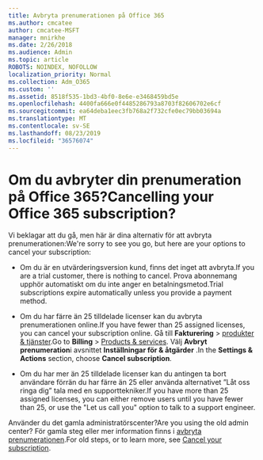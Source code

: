 ```yaml
---
title: Avbryta prenumerationen på Office 365
ms.author: cmcatee
author: cmcatee-MSFT
manager: mnirkhe
ms.date: 2/26/2018
ms.audience: Admin
ms.topic: article
ROBOTS: NOINDEX, NOFOLLOW
localization_priority: Normal
ms.collection: Adm_O365
ms.custom: ''
ms.assetid: 8518f535-1bd3-4bf0-8e6e-e3468459bd5e
ms.openlocfilehash: 4400fa666e0f4485286793a8703f82606702e6cf
ms.sourcegitcommit: ea64deba1eec3fb768a2f732cfe0ec79bb03694a
ms.translationtype: MT
ms.contentlocale: sv-SE
ms.lasthandoff: 08/23/2019
ms.locfileid: "36576074"
---
```

# <a name="cancelling-your-office-365-subscription"></a><span data-ttu-id="28dd5-102">Om du avbryter din prenumeration på Office 365?</span><span class="sxs-lookup"><span data-stu-id="28dd5-102">Cancelling your Office 365 subscription?</span></span>

<span data-ttu-id="28dd5-103">Vi beklagar att du gå, men här är dina alternativ för att avbryta prenumerationen:</span><span class="sxs-lookup"><span data-stu-id="28dd5-103">We're sorry to see you go, but here are your options to cancel your subscription:</span></span>
  
- <span data-ttu-id="28dd5-104">Om du är en utvärderingsversion kund, finns det inget att avbryta.</span><span class="sxs-lookup"><span data-stu-id="28dd5-104">If you are a trial customer, there is nothing to cancel.</span></span> <span data-ttu-id="28dd5-105">Prova abonnemang upphör automatiskt om du inte anger en betalningsmetod.</span><span class="sxs-lookup"><span data-stu-id="28dd5-105">Trial subscriptions expire automatically unless you provide a payment method.</span></span>

- <span data-ttu-id="28dd5-106">Om du har färre än 25 tilldelade licenser kan du avbryta prenumerationen online.</span><span class="sxs-lookup"><span data-stu-id="28dd5-106">If you have fewer than 25 assigned licenses, you can cancel your subscription online.</span></span> <span data-ttu-id="28dd5-107">Gå till **Fakturering** \> [produkter & tjänster](https://go.microsoft.com/fwlink/p/?linkid=842054).</span><span class="sxs-lookup"><span data-stu-id="28dd5-107">Go to **Billing** \> [Products & services](https://go.microsoft.com/fwlink/p/?linkid=842054).</span></span> <span data-ttu-id="28dd5-108">Välj **Avbryt prenumeration**i avsnittet **Inställningar för & åtgärder** .</span><span class="sxs-lookup"><span data-stu-id="28dd5-108">In the **Settings & Actions** section, choose **Cancel subscription**.</span></span>

- <span data-ttu-id="28dd5-109">Om du har mer än 25 tilldelade licenser kan du antingen ta bort användare förrän du har färre än 25 eller använda alternativet ”Låt oss ringa dig” tala med en supporttekniker.</span><span class="sxs-lookup"><span data-stu-id="28dd5-109">If you have more than 25 assigned licenses, you can either remove users until you have fewer than 25, or use the "Let us call you" option to talk to a support engineer.</span></span>

<span data-ttu-id="28dd5-110">Använder du det gamla administratörscenter?</span><span class="sxs-lookup"><span data-stu-id="28dd5-110">Are you using the old admin center?</span></span> <span data-ttu-id="28dd5-111">För gamla steg eller mer information finns i [avbryta prenumerationen](https://docs.microsoft.com/office365/admin/subscriptions-and-billing/cancel-your-subscription).</span><span class="sxs-lookup"><span data-stu-id="28dd5-111">For old steps, or to learn more, see [Cancel your subscription](https://docs.microsoft.com/office365/admin/subscriptions-and-billing/cancel-your-subscription).</span></span>

